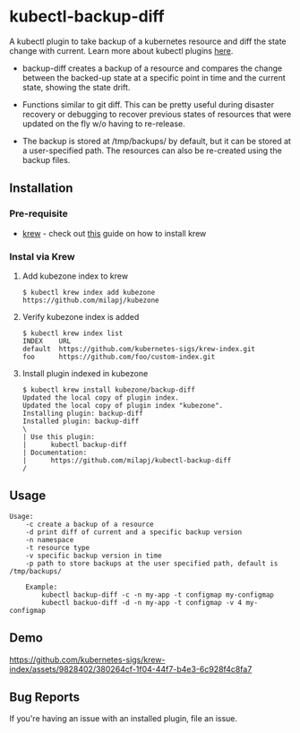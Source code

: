 # kubectl-backup-diff

A kubectl plugin to take backup of a kubernetes resource and diff the state change with current. Learn more about kubectl plugins [here](https://kubernetes.io/docs/tasks/extend-kubectl/kubectl-plugins/).

* backup-diff creates a backup of a resource and compares the change between the backed-up state at a specific point in time and the current state, showing the state drift.

* Functions similar to git diff. This can be pretty useful during disaster recovery or debugging to recover previous states of resources that were updated on the fly w/o having to re-release.

* The backup is stored at /tmp/backups/<resource-type> by default, but it can be stored at a user-specified path. The resources can also be re-created using the backup files.

## Installation

### Pre-requisite
* [krew](https://krew.sigs.k8s.io/) - check out [this](https://krew.sigs.k8s.io/docs/user-guide/setup/install/) guide on how to install krew


### Instal via Krew

1. Add kubezone index to krew
    ```console
    $ kubectl krew index add kubezone https://github.com/milapj/kubezone
    ```
1. Verify kubezone index is added
    ```console
    $ kubectl krew index list
    INDEX    URL
    default  https://github.com/kubernetes-sigs/krew-index.git
    foo      https://github.com/foo/custom-index.git
    ```
1. Install plugin indexed in kubezone
    ```console
    $ kubectl krew install kubezone/backup-diff
    Updated the local copy of plugin index.
    Updated the local copy of plugin index "kubezone".
    Installing plugin: backup-diff
    Installed plugin: backup-diff
    \
    | Use this plugin:
    |      kubectl backup-diff
    | Documentation:
    |      https://github.com/milapj/kubectl-backup-diff
    /
    ```


## Usage
```shell
Usage:
    -c create a backup of a resource
    -d print diff of current and a specific backup version
    -n namespace
    -t resource type
    -v specific backup version in time
    -p path to store backups at the user specified path, default is /tmp/backups/
    
    Example:
        kubectl backup-diff -c -n my-app -t configmap my-configmap
        kubectl backuo-diff -d -n my-app -t configmap -v 4 my-configmap
```

## Demo

https://github.com/kubernetes-sigs/krew-index/assets/9828402/380264cf-1f04-44f7-b4e3-6c928f4c8fa7

## Bug Reports

If you're having an issue with an installed plugin, file an issue.